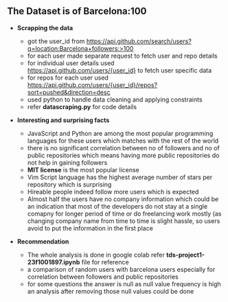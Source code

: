 ## The Dataset is of Barcelona:100

- **Scrapping the data**
  
    - got the user_id from https://api.github.com/search/users?q=location:Barcelona+followers:>100
    - for each user made separate request to fetch user and repo details
    - for individual user details used https://api.github.com/users/{user_id} to fetch user specific data
    - for repos for each user used https://api.github.com/users/{user_id}/repos?sort=pushed&direction=desc
    - used python to handle data cleaning and applying constraints
    - refer **datascraping.py** for code details

- **Interesting and surprising facts**
  
    - JavaScript and Python are among the most popular programming languages for these users which matches with the rest of the world
    - there is no significant correlation between no of followers and no of public repositories which means having more public repositories do not help in gaining followers
    - **MIT license** is the most popular license
    - Vim Script language has the highest average number of stars per repository which is surprising
    - Hireable people indeed follow more users which is expected
    - Almost half the users have no company information which could be an indication that most of the developers do not stay at a single comapny for longer period of time or do freelancing work mostly (as changing company name from time to time is slight hassle, so users avoid to put the information in the first place

- **Recommendation**
  
    - The whole analysis is done in google colab refer **tds-project1-23f1001897.ipynb** file for reference
    - a comparison of random users with barcelona users especially for correlation between followers and public repositories
    - for some questions the answer is null as null value frequency is high an analysis after removing those null values could be done 
